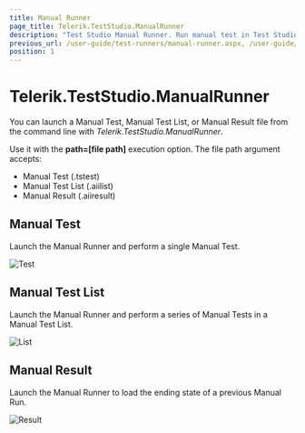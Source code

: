 ```yaml
---
title: Manual Runner
page_title: Telerik.TestStudio.ManualRunner
description: "Test Studio Manual Runner. Run manual test in Test Studio"
previous_url: /user-guide/test-runners/manual-runner.aspx, /user-guide/test-runners/manual-runner
position: 1
---
```

# Telerik.TestStudio.ManualRunner

You can launch a Manual Test, Manual Test List, or Manual Result file from the command line with *Telerik.TestStudio.ManualRunner*.

Use it with the **path=[file path]** execution option. The file path argument accepts:


- Manual Test (.tstest)
- Manual Test List (.aiilist)
- Manual Result (.aiiresult)

## Manual Test

Launch the Manual Runner and perform a single Manual Test.

![Test][1]

## Manual Test List

Launch the Manual Runner and perform a series of Manual Tests in a Manual Test List.

![List][2]

## Manual Result

Launch the Manual Runner to load the ending state of a previous Manual Run.

![Result][3]

[1]: /img/features/test-runners/manual-runner/fig1.png
[2]: /img/features/test-runners/manual-runner/fig2.png
[3]: /img/features/test-runners/manual-runner/fig3.png